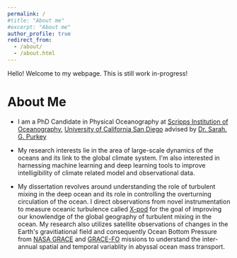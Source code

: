 ```yaml
---
permalink: /
#title: "About me"
#excerpt: "About me"
author_profile: true
redirect_from: 
  - /about/
  - /about.html
---
```

 Hello! Welcome to my webpage. This is still work in-progress!
 # About Me
 * I am a PhD Candidate in Physical Oceanography at [Scripps Institution of Oceanography](https://scripps.ucsd.edu/), [University of California San Diego](https://ucsd.edu) advised by [Dr. Sarah. G. Purkey](https://spurkey.scrippsprofiles.ucsd.edu/) 
 
 * My research interests lie in the area of large-scale dynamics of the oceans and its link to the global climate system. I'm also interested in harnessing machine learning and deep learning tools to improve intelligibility of climate related model and observational data. 
 
 * My dissertation revolves around understanding the role of turbulent mixing in the deep ocean and its role in controlling the overturning circulation of the ocean. I direct observations from novel instrumentation to measure oceanic turbulence called  [X-pod](http://mixing.coas.oregonstate.edu/research/instrumentation/) for the goal of improving our knowlendge of the global geography of turbulent mixing in the ocean. My research also utilizes satellite observations of changes in the Earth's gravitiational field and consequently Ocean Bottom Pressure from [NASA GRACE](https://www.nasa.gov/mission_pages/Grace/index.html) and [GRACE-FO](https://www.nasa.gov/mission_pages/Grace/index.html) missions to understand the inter-annual spatial and temporal variablity in abyssal ocean mass transport. 
 
 

